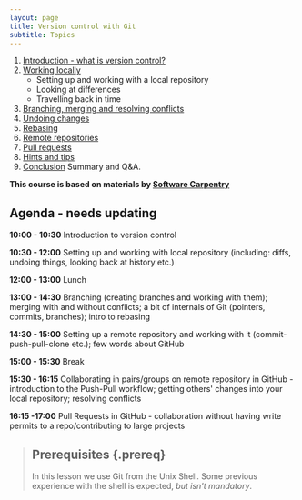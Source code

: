 ```yaml
---
layout: page
title: Version control with Git  
subtitle: Topics
---
```


01. [Introduction - what is version control?](01-introduction.html) 
02. [Working locally](02-local.html)
	* Setting up and working with a local repository
	* Looking at differences
	* Travelling back in time
03. [Branching, merging and resolving conflicts](03-branching.html)
04. [Undoing changes](04-undoing.html)
05. [Rebasing](05-rebasing.html)
06. [Remote repositories](06-remote.html)
07. [Pull requests](07-pull-requests.html)
08. [Hints and tips](08-hints-tips.html)
09. [Conclusion](09-conclusion.html)
Summary and Q&A.


**This course is based on materials by [Software Carpentry](http://www.software-carpentry.org)**

## Agenda - needs updating
**10:00 - 10:30** Introduction to version control

**10:30 - 12:00** Setting up and working with local repository (including:
diffs, undoing things, looking back at history etc.)

**12:00 - 13:00** Lunch

**13:00 - 14:30** Branching (creating branches and working with them);
merging with and without conflicts; a bit of internals of Git
(pointers, commits, branches); intro to rebasing

**14:30 - 15:00** Setting up a remote repository and working with it
(commit-push-pull-clone etc.); few words about GitHub

**15:00 - 15:30** Break 

**15:30 - 16:15** Collaborating in pairs/groups on remote repository in
GitHub - introduction to the Push-Pull workflow; getting others' changes
into your local repository; resolving conflicts 

**16:15 -17:00** Pull Requests in GitHub - collaboration without having
write permits to a repo/contributing to large projects

> ## Prerequisites {.prereq}
>
> In this lesson we use Git from the Unix Shell.
> Some previous experience with the shell is expected,
> *but isn't mandatory*.


